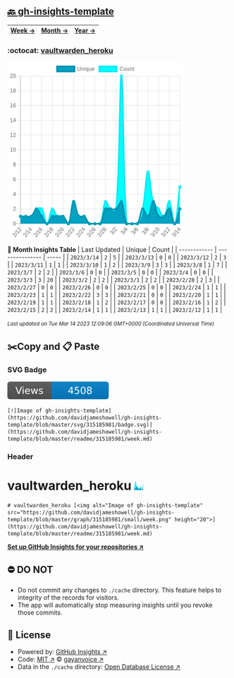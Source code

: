 ## [🔙 gh-insights-template](https://github.com/davidjameshowell/gh-insights-template)
| [**Week →**](https://github.com/davidjameshowell/gh-insights-template/blob/master/readme/315185981/week.md) | [**Month →**](https://github.com/davidjameshowell/gh-insights-template/blob/master/readme/315185981/month.md) | [**Year →**](https://github.com/davidjameshowell/gh-insights-template/blob/master/readme/315185981/year.md) |
 | ------------ | --------------- | ----- |

### :octocat: [vaultwarden_heroku](https://github.com/davidjameshowell/vaultwarden_heroku)
![Image of gh-insights-template](https://github.com/davidjameshowell/gh-insights-template/blob/master/graph/315185981/large/month.png)

**:calendar: Month Insights Table**
| Last Updated | Unique | Count |
 | ------------ | --------------- | ----- |
 | `2023/3/14` |  `2` | `5` |
 | `2023/3/13` |  `0` | `0` |
 | `2023/3/12` |  `2` | `3` |
 | `2023/3/11` |  `1` | `1` |
 | `2023/3/10` |  `1` | `2` |
 | `2023/3/9` |  `3` | `3` |
 | `2023/3/8` |  `1` | `7` |
 | `2023/3/7` |  `2` | `2` |
 | `2023/3/6` |  `0` | `0` |
 | `2023/3/5` |  `0` | `0` |
 | `2023/3/4` |  `0` | `0` |
 | `2023/3/3` |  `3` | `20` |
 | `2023/3/2` |  `2` | `2` |
 | `2023/3/1` |  `2` | `2` |
 | `2023/2/28` |  `2` | `3` |
 | `2023/2/27` |  `0` | `0` |
 | `2023/2/26` |  `0` | `0` |
 | `2023/2/25` |  `0` | `0` |
 | `2023/2/24` |  `1` | `1` |
 | `2023/2/23` |  `1` | `1` |
 | `2023/2/22` |  `3` | `3` |
 | `2023/2/21` |  `0` | `0` |
 | `2023/2/20` |  `1` | `1` |
 | `2023/2/19` |  `1` | `1` |
 | `2023/2/18` |  `1` | `2` |
 | `2023/2/17` |  `0` | `0` |
 | `2023/2/16` |  `1` | `2` |
 | `2023/2/15` |  `2` | `2` |
 | `2023/2/14` |  `1` | `1` |
 | `2023/2/13` |  `1` | `1` |
 | `2023/2/12` |  `1` | `1` |

<small><i>Last updated on Tue Mar 14 2023 12:09:06 GMT+0000 (Coordinated Universal Time)</i></small>

## ✂️Copy and 📋 Paste
### SVG Badge
[![Image of gh-insights-template](https://github.com/davidjameshowell/gh-insights-template/blob/master/svg/315185981/badge.svg)](https://github.com/davidjameshowell/gh-insights-template/blob/master/readme/315185981/week.md)
```readme
[![Image of gh-insights-template](https://github.com/davidjameshowell/gh-insights-template/blob/master/svg/315185981/badge.svg)](https://github.com/davidjameshowell/gh-insights-template/blob/master/readme/315185981/week.md)
```
### Header
# vaultwarden_heroku [<img alt="Image of gh-insights-template" src="https://github.com/davidjameshowell/gh-insights-template/blob/master/graph/315185981/small/week.png" height="20">](https://github.com/davidjameshowell/gh-insights-template/blob/master/readme/315185981/week.md)
```readme
# vaultwarden_heroku [<img alt="Image of gh-insights-template" src="https://github.com/davidjameshowell/gh-insights-template/blob/master/graph/315185981/small/week.png" height="20">](https://github.com/davidjameshowell/gh-insights-template/blob/master/readme/315185981/week.md)
```
[**Set up GitHub Insights for your repositories ↗️**](https://github.com/gayanvoice/github-insights)
## ⛔ DO NOT
- Do not commit any changes to `./cache` directory. This feature helps to integrity of the records for visitors.
- The app will automatically stop measuring insights until you revoke those commits.
## 📄 License
- Powered by: [GitHub Insights ↗️](https://github.com/gayanvoice/github-insights)
- Code: [MIT ↗️](./LICENSE) © [gayanvoice ↗️](https://github.com/gayanvoice)
- Data in the `./cache` directory: [Open Database License ↗️](https://opendatacommons.org/licenses/odbl/1-0/)